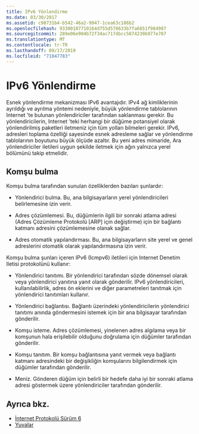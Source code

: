 ```yaml
---
title: IPv6 Yönlendirme
ms.date: 03/30/2017
ms.assetid: c98731b4-b542-46a2-9947-1cea63c186b2
ms.openlocfilehash: 93300107710164d755d578633b7fa6651f984987
ms.sourcegitcommit: 289e06e904b72f34ac717dbcc5074239b977e707
ms.translationtype: MT
ms.contentlocale: tr-TR
ms.lasthandoff: 09/17/2019
ms.locfileid: "71047783"
---
```

# <a name="ipv6-routing"></a>IPv6 Yönlendirme
Esnek yönlendirme mekanizması IPv6 avantajıdır. IPv4 ağ kimliklerinin ayrıldığı ve ayrılma yöntemi nedeniyle, büyük yönlendirme tablolarının Internet 'te bulunan yönlendiriciler tarafından saklanması gerekir. Bu yönlendiricilerin, Internet 'teki herhangi bir düğüme potansiyel olarak yönlendirilmiş paketleri iletmeniz için tüm yolları bilmeleri gerekir. IPv6, adresleri toplama özelliği sayesinde esnek adresleme sağlar ve yönlendirme tablolarının boyutunu büyük ölçüde azaltır. Bu yeni adres mimaride, Ara yönlendiriciler iletileri uygun şekilde iletmek için ağın yalnızca yerel bölümünü takip etmelidir.  
  
## <a name="neighbor-discovery"></a>Komşu bulma  
 Komşu bulma tarafından sunulan özelliklerden bazıları şunlardır:  
  
- Yönlendirici bulma. Bu, ana bilgisayarların yerel yönlendiricileri belirlemesine izin verir.  
  
- Adres çözümlemesi. Bu, düğümlerin ilgili bir sonraki atlama adresi (Adres Çözümleme Protokolü [ARP] için değiştirme) için bir bağlantı katmanı adresini çözümlemesine olanak sağlar.  
  
- Adres otomatik yapılandırması. Bu, ana bilgisayarların site yerel ve genel adreslerini otomatik olarak yapılandırmasına izin verir.  
  
 Komşu bulma şunları içeren IPv6 (Icmpv6) iletileri için Internet Denetim Iletisi protokolünü kullanır:  
  
- Yönlendirici tanıtımı. Bir yönlendirici tarafından sözde dönemsel olarak veya yönlendirici yanıtına yanıt olarak gönderilir. IPv6 yönlendiricileri, kullanılabilirlik, adres ön eklerini ve diğer parametreleri tanıtmak için yönlendirici tanıtımları kullanır.  
  
- Yönlendirici bağlantısı. Bağlantı üzerindeki yönlendiricilerin yönlendirici tanıtımı anında göndermesini istemek için bir ana bilgisayar tarafından gönderilir.  
  
- Komşu isteme. Adres çözümlemesi, yinelenen adres algılama veya bir komşunun hala erişilebilir olduğunu doğrulama için düğümler tarafından gönderilir.  
  
- Komşu tanıtım. Bir komşu bağlantısına yanıt vermek veya bağlantı katmanı adresindeki bir değişikliğin komşularını bilgilendirmek için düğümler tarafından gönderilir.  
  
- Meniz. Gönderen düğüm için belirli bir hedefe daha iyi bir sonraki atlama adresi göstermek üzere yönlendiriciler tarafından gönderilir.  
  
## <a name="see-also"></a>Ayrıca bkz.

- [İnternet Protokolü Sürüm 6](internet-protocol-version-6.md)
- [Yuvalar](sockets.md)
